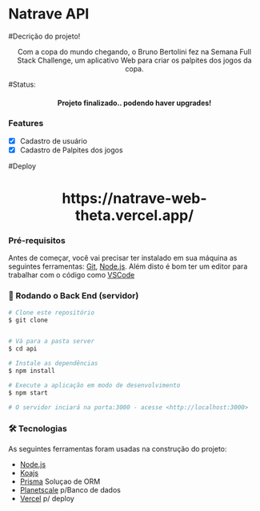 # Natrave API

#Decrição do projeto!
<p align="center">Com a copa do mundo chegando, o Bruno Bertolini fez na Semana Full Stack Challenge, um aplicativo Web para criar os palpites dos jogos da copa.</p>

#Status:

<h4 align="center"> 
 Projeto finalizado.. podendo haver upgrades!
</h4>

### Features

- [x] Cadastro de usuário
- [x] Cadastro de Palpites dos jogos

#Deploy
<h1 align="center">
 <a> https://natrave-web-theta.vercel.app/ </a>
</h1>

### Pré-requisitos

Antes de começar, você vai precisar ter instalado em sua máquina as seguintes ferramentas:
[Git](https://git-scm.com), [Node.js](https://nodejs.org/en/). 
Além disto é bom ter um editor para trabalhar com o código como [VSCode](https://code.visualstudio.com/)

### 🎲 Rodando o Back End (servidor)

```bash
# Clone este repositório
$ git clone 


# Vá para a pasta server
$ cd api

# Instale as dependências
$ npm install

# Execute a aplicação em modo de desenvolvimento
$ npm start

# O servidor inciará na porta:3000 - acesse <http://localhost:3000>
```

### 🛠 Tecnologias

As seguintes ferramentas foram usadas na construção do projeto:


- [Node.js](https://nodejs.org/en/)
- [Koajs](https://koajs.com/)
- [Prisma](https://www.prisma.io/) Soluçao de ORM
- [Planetscale](https://planetscale.com/) p/Banco de dados
- [Vercel](https://vercel.com/) p/ deploy



